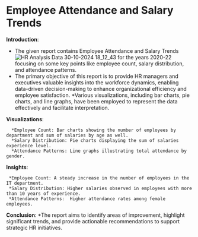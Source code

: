 
# Employee Attendance and Salary Trends

**Introduction**: 

 * The given report contains Employee Attendance and Salary Trends![HR Analysis Data 30-10-2024 18_12_43](https://github.com/user-attachments/assets/22437b7b-2341-43a7-8c43-1f9659db2c56)
 for the years 2020-22 focusing on some key points like employee count, salary distribution, and attendance patterns.
 * The primary objective of this report is to provide HR managers and executives valuable insights into the workforce dynamics, enabling data-driven decision-making to 
   enhance organizational efficiency and employee satisfaction.
 *Various visualizations, including bar charts, pie charts, and line graphs, have been employed to represent the data effectively and facilitate interpretation.


**Visualizations**:

      *Employee Count: Bar charts showing the number of employees by department and sum of salaries by age as well.
      *Salary Distribution: Pie charts displaying the sum of salaries experience level.
      *Attendance Patterns: Line graphs illustrating total attendance by gender.

**Insights**:

     *Employee Count: A steady increase in the number of employees in the IT department.
     *Salary Distribution: Higher salaries observed in employees with more than 10 years of experience.
     *Attendance Patterns:  Higher attendance rates among female employees.

**Conclusion**:
*The report aims to identify areas of improvement, highlight significant trends, and provide actionable recommendations to support strategic HR initiatives.


